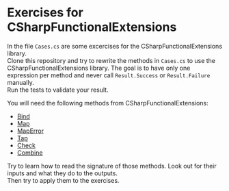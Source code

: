 # Exercises for CSharpFunctionalExtensions
In the file `Cases.cs` are some excercises for the CSharpFunctionalExtensions library.  
Clone this repository and try to rewrite the methods in `Cases.cs` to use the CSharpFunctionalExtensions library.
The goal is to have only one expression per method and never call `Result.Success` or `Result.Failure` manually.  
Run the tests to validate your result.  

You will need the following methods from CSharpFunctionalExtensions:
- [Bind](https://github.com/vkhorikov/CSharpFunctionalExtensions/blob/master/CSharpFunctionalExtensions/Result/Methods/Extensions/Bind.cs)
- [Map](https://github.com/vkhorikov/CSharpFunctionalExtensions/blob/master/CSharpFunctionalExtensions/Result/Methods/Extensions/Map.cs)
- [MapError](https://github.com/vkhorikov/CSharpFunctionalExtensions/blob/master/CSharpFunctionalExtensions/Result/Methods/Extensions/MapError.cs)
- [Tap](https://github.com/vkhorikov/CSharpFunctionalExtensions/blob/master/CSharpFunctionalExtensions/Result/Methods/Extensions/Tap.cs)
- [Check](https://github.com/vkhorikov/CSharpFunctionalExtensions/blob/master/CSharpFunctionalExtensions/Result/Methods/Extensions/Check.cs)
- [Combine](https://github.com/vkhorikov/CSharpFunctionalExtensions/blob/master/CSharpFunctionalExtensions/Result/Methods/Extensions/Combine.cs)

Try to learn how to read the signature of those methods. Look out for their inputs and what they do to the outputs.  
Then try to apply them to the exercises.